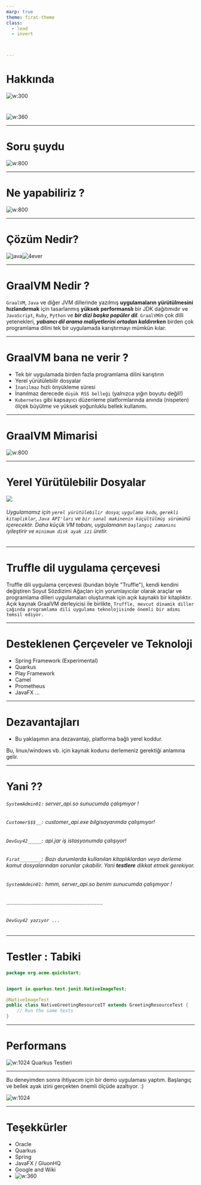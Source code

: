 ```yaml
---
marp: true
theme: firat-theme
class:
  - lead
  - invert



---
```

<!-- _footer: Fırat GÜRSOY - Kıdemli Yazılım Geliştirici / May 2021--> 


# Hakkında
![w:300](https://raw.githubusercontent.com/firatgursoy/graalvm-presentation/main/images/logo.svg)

#
![w:360](https://raw.githubusercontent.com/firatgursoy/graalvm-presentation/main/images/adesso-logo.png)

---
# Soru şuydu
![w:800](https://raw.githubusercontent.com/firatgursoy/graalvm-presentation/main/images/frame-why-java-slow.png)

---
# Ne yapabiliriz ?
![w:800](https://raw.githubusercontent.com/firatgursoy/graalvm-presentation/main/images/frame-java-performance.png)

---
# Çözüm Nedir?
![java](https://raw.githubusercontent.com/firatgursoy/graalvm-presentation/main/images/comic1.png)![4ever](https://raw.githubusercontent.com/firatgursoy/graalvm-presentation/main/images/comic2.png)

---
# GraalVM Nedir ?
`GraalVM`, `Java` ve diğer JVM dillerinde yazılmış **uygulamaların yürütülmesini hızlandırmak** için tasarlanmış **yüksek performanslı** bir JDK dağıtımıdır ve `JavaScript`, `Ruby`, `Python` ve **_bir dizi başka popüler dil_**. `GraalVM`in çok dilli yetenekleri, **_yabancı dil arama maliyetlerini ortadan kaldırırken_** birden çok programlama dilini tek bir uygulamada karıştırmayı mümkün kılar.

---
# GraalVM bana ne verir ?
* Tek bir uygulamada birden fazla programlama dilini karıştırın
* Yerel yürütülebilir dosyalar
* ``İnanılmaz`` hızlı önyükleme süresi
* İnanılmaz derecede ``düşük RSS belleği`` (yalnızca yığın boyutu değil!)
* ``Kubernetes`` gibi kapsayıcı düzenleme platformlarında anında (nispeten) ölçek büyütme ve yüksek yoğunluklu bellek kullanımı.

---

# GraalVM Mimarisi

![w:800](https://raw.githubusercontent.com/firatgursoy/graalvm-presentation/main/images/architecture.png)

---
# Yerel Yürütülebilir Dosyalar

![](https://raw.githubusercontent.com/firatgursoy/graalvm-presentation/main/images/native-executable-process.png)

###### Uygulamamız için ``yerel yürütülebilir dosya``; ``uygulama kodu``, ``gerekli kitaplıklar``, ``Java API'ları`` ve ``bir sanal makinenin küçültülmüş sürümü``nü içerecektir. Daha küçük VM tabanı, uygulamanın ``başlangıç zamanını`` iyileştirir ve ``minimum disk ayak izi`` üretir.

---

# Truffle dil uygulama çerçevesi

Truffle dili uygulama çerçevesi (bundan böyle "Truffle"), kendi kendini değiştiren Soyut Sözdizimi Ağaçları için yorumlayıcılar olarak araçlar ve programlama dilleri uygulamaları oluşturmak için açık kaynaklı bir kitaplıktır. Açık kaynak GraalVM derleyicisi ile birlikte, ``Truffle, mevcut dinamik diller çağında programlama dili uygulama teknolojisinde önemli bir adımı temsil ediyor.``

---
# Desteklenen Çerçeveler ve Teknoloji

* Spring Framework (Experimental)
* Quarkus
* Play Framework
* Camel
* Prometheus
* JavaFX
...

---
# Dezavantajları

* Bu yaklaşımın ana dezavantajı, platforma bağlı yerel koddur.

Bu, linux/windows vb. için kaynak kodunu derlemeniz gerektiği anlamına gelir.

---
<!-- 
class:
  - uncover
  - invert
 -->

# Yani ??

###### ``SystemAdmin01:`` server_api.so sunucumda çalışmıyor !
###### ``Customer$$$__:`` customer_api.exe bilgisayarımda çalışmıyor!
###### ``DevGuy42_____:`` api.jar iş istasyonumda çalışıyor!
###### ``Fırat________:`` Bazı durumlarda kullanılan kitaplıklardan veya derleme komut dosyalarından sorunlar çıkabilir. Yani **testlere** dikkat etmek gerekiyor.
###### ``SystemAdmin01:`` hımm, server_api.so benim sunucumda çalışmıyor !
###### ................................................................
###### ``DevGuy42 yazıyor ...``

---

<!-- 
class:
  - lead
  - invert
 -->

# Testler : Tabiki

```java
package org.acme.quickstart;


import io.quarkus.test.junit.NativeImageTest;

@NativeImageTest 
public class NativeGreetingResourceIT extends GreetingResourceTest { 
    // Run the same tests
}
```

---
# Performans

![w:1024](https://raw.githubusercontent.com/firatgursoy/graalvm-presentation/main/images/quarkus_test.png)
Quarkus Testleri

---
Bu deneyimden sonra ihtiyacım için bir demo uygulaması yaptım. Başlangıç ve bellek ayak izini gerçekten önemli ölçüde azaltıyor. :)

![w:1024](https://raw.githubusercontent.com/firatgursoy/graalvm-presentation/main/images/demoapp.png)

---
<!-- _footer: Fırat GÜRSOY - Senior Software Developer / May 2021--> 
# Teşekkürler

* Oracle
* Quarkus
* Spring
* JavaFX / GluonHQ
* Google and Wiki
* ![w:360](https://raw.githubusercontent.com/firatgursoy/graalvm-presentation/main/images/adesso-logo.png)
